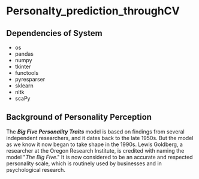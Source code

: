 # Personalty_prediction_throughCV

## Dependencies of System

-  os
- pandas
- numpy
- tkinter
- functools
- pyresparser
- sklearn
- nltk
- scaPy

## Background of Personality Perception
The ***Big Five Personality Traits*** model is based on findings from several independent researchers, and it dates back to the late 1950s. But the model as we know it now began to take shape in the 1990s.
Lewis Goldberg, a researcher at the Oregon Research Institute, is credited with naming the model "*The Big Five*." It is now considered to be an accurate and respected personality scale, which is routinely used by businesses and in psychological research.

